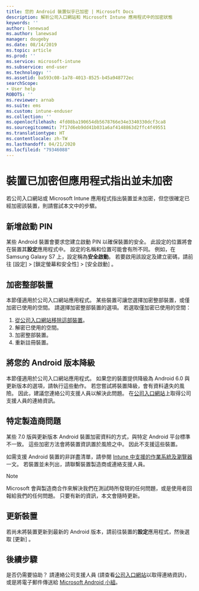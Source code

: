 ```yaml
---
title: 您的 Android 裝置似乎已加密 | Microsoft Docs
description: 解析公司入口網站和 Microsoft Intune 應用程式中的加密狀態
keywords: ''
author: lenewsad
ms.author: lanewsad
manager: dougeby
ms.date: 08/14/2019
ms.topic: article
ms.prod: ''
ms.service: microsoft-intune
ms.subservice: end-user
ms.technology: ''
ms.assetid: ba593c08-1a78-4013-8525-b45a948772ec
searchScope:
- User help
ROBOTS: ''
ms.reviewer: arnab
ms.suite: ems
ms.custom: intune-enduser
ms.collection: ''
ms.openlocfilehash: 4fd08ba190654db5678766e34e3340330dcf3ca8
ms.sourcegitcommit: 7f17d6eb9dd41b031a6af4148863d2ffc4f49551
ms.translationtype: HT
ms.contentlocale: zh-TW
ms.lasthandoff: 04/21/2020
ms.locfileid: "79346088"
---
```

# <a name="device-encrypted-but-apps-say-otherwise"></a>裝置已加密但應用程式指出並未加密

若公司入口網站或 Microsoft Intune 應用程式指出裝置並未加密，但您很確定已經加密該裝置，則請嘗試本文中的步驟。  

## <a name="add-a-startup-pin"></a>新增啟動 PIN

某些 Android 裝置會要求您建立啟動 PIN 以確保裝置的安全。 此設定的位置將會在裝置其**設定**應用程式中。 設定的名稱和位置可能會有所不同。 例如，在 Samsung Galaxy S7 上，設定稱為**安全啟動**。 若要啟用該設定及建立密碼，請前往 [設定]   > [鎖定螢幕和安全性]   > [安全啟動]  。  

## <a name="encrypt-the-entire-device"></a>加密整部裝置

本節僅適用於公司入口網站應用程式。 某些裝置可讓您選擇加密整部裝置，或僅加密已使用的空間。 請選擇加密整部裝置的選項。 若選取僅加密已使用的空間：

1. [從公司入口網站移除這部裝置](unenroll-your-device-from-intune-android.md)。
2. 解密已使用的空間。  
3. 加密整部裝置。  
4. 重新註冊裝置。  

## <a name="downgrade-your-version-of-android"></a>將您的 Android 版本降級

本節僅適用於公司入口網站應用程式。 如果您的裝置提供降級為 Android 6.0 與更新版本的選項，請執行這些動作。 若您嘗試將裝置降級，會有資料遺失的風險。 因此，建議您連絡公司支援人員以解決此問題。 在[公司入口網站](https://go.microsoft.com/fwlink/?linkid=2010980)上取得公司支援人員的連絡資訊。  

## <a name="specific-manufacturer-issues"></a>特定製造商問題

某些 7.0 版與更新版本 Android 裝置加密資料的方式，與特定 Android 平台標準不一致。 這些加密方法會將裝置資訊置於風險之中。 因此不支援這些裝置。

如需支援 Android 裝置的非詳盡清單，請參閱 [Intune 中支援的作業系統及瀏覽器](https://docs.microsoft.com/intune/fundamentals/supported-devices-browsers#supported-samsung-knox-standard-devices)一文。 若裝置並未列出，請聯繫裝置製造商或連絡支援人員。

> [!Note]
> Microsoft 會與製造商合作來解決我們在測試時所發現的任何問題，或是使用者回報給我們的任何問題。 只要有新的資訊，本文會隨時更新。

## <a name="update-devices"></a>更新裝置

若尚未將裝置更新到最新的 Android 版本，請前往裝置的**設定**應用程式，然後選取 [更新]  。  

## <a name="next-steps"></a>後續步驟

是否仍需要協助？ 請連絡公司支援人員 (請查看[公司入口網站](https://go.microsoft.com/fwlink/?linkid=2010980)以取得連絡資訊)，或是將電子郵件傳送給 <a href="mailto:wintunedroidfbk@microsoft.com?subject=I'm having trouble with enrolling my Android device&body=Describe the issue you're experiencing here.">Microsoft Android 小組</a>。  
